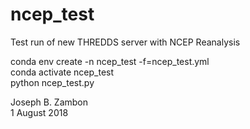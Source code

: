 # ncep_test
Test run of new THREDDS server with NCEP Reanalysis  

conda env create -n ncep_test -f=ncep_test.yml  
conda activate ncep_test  
python ncep_test.py  

Joseph B. Zambon  
1 August 2018

